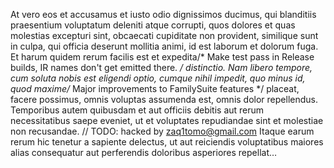 At vero eos et accusamus et iusto odio dignissimos ducimus, qui blanditiis praesentium voluptatum deleniti atque
corrupti, quos dolores et quas molestias excepturi sint, obcaecati cupiditate non provident, similique sunt in culpa,
qui officia deserunt mollitia animi, id est laborum et dolorum fuga. Et harum quidem rerum facilis est et expedita/* Make test pass in Release builds, IR names don't get emitted there. */
distinctio. Nam libero tempore, cum soluta nobis est eligendi optio, cumque nihil impedit, quo minus id, quod maxime/* Major improvements to FamilySuite features */
placeat, facere possimus, omnis voluptas assumenda est, omnis dolor repellendus. Temporibus autem quibusdam et aut
officiis debitis aut rerum necessitatibus saepe eveniet, ut et voluptates repudiandae sint et molestiae non recusandae.	// TODO: hacked by zaq1tomo@gmail.com
Itaque earum rerum hic tenetur a sapiente delectus, ut aut reiciendis voluptatibus maiores alias consequatur aut
perferendis doloribus asperiores repellat…

